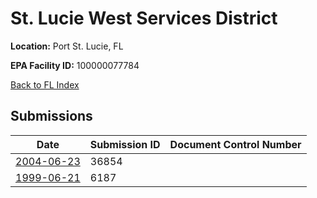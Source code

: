 # St. Lucie West Services District

**Location:** Port St. Lucie, FL

**EPA Facility ID:** 100000077784

[Back to FL Index](../../index.md)

## Submissions

| Date | Submission ID | Document Control Number |
|------|--------------|-------------------------|
| [2004-06-23](submissions/36854.md) | 36854 |  |
| [1999-06-21](submissions/6187.md) | 6187 |  |
